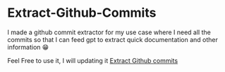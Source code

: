 # Extract-Github-Commits

I made a github commit extractor for my use case where I need all the commits so that I can feed gpt to extract quick documentation and other information 😁

Feel Free to use it, I will updating it [Extract Github commits](https://extract-github-commits.vercel.app/)
